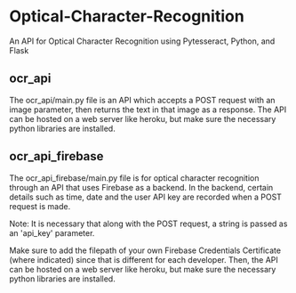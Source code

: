# Optical-Character-Recognition
An API for Optical Character Recognition using Pytesseract, Python, and Flask

## ocr_api
The ocr_api/main.py file is an API which accepts a POST request with an image parameter, then returns the text in that image as a response. The API can be hosted on a web server like heroku, but make sure the necessary python libraries are installed. 

## ocr_api_firebase
The ocr_api_firebase/main.py file is for optical character recognition through an API that uses Firebase as a backend. In the backend, certain details such as time, date and the user API key are recorded when a POST request is made. 

Note: It is necessary that along with the POST request, a string is passed as an 'api_key' parameter.

Make sure to add the filepath of your own Firebase Credentials Certificate (where indicated) since that is different for each developer. Then, the API can be hosted on a web server like heroku, but make sure the necessary python libraries are installed. 
